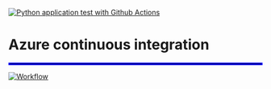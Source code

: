 [![Python application test with Github Actions](https://github.com/sayebms1/azure_ci/actions/workflows/main.yml/badge.svg)](https://github.com/sayebms1/azure_ci/actions/workflows/main.yml)

# Azure continuous integration

<hr style="border:2px solid blue">

[![Workflow](https://i3.ytimg.com/vi/dATqOkxCe9E/maxresdefault.jpg)](https://youtu.be/dATqOkxCe9E)

